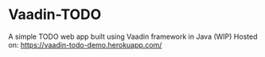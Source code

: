 # Vaadin-TODO
A simple TODO web app built using Vaadin framework in Java (WIP)
Hosted on: https://vaadin-todo-demo.herokuapp.com/
